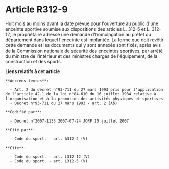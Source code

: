# Article R312-9

Huit mois au moins avant la date prévue pour l'ouverture au public d'une enceinte sportive soumise aux dispositions des
articles L. 312-5 et L. 312-12, le propriétaire adresse une demande d'homologation au préfet du département dans lequel
l'enceinte est implantée. La forme que doit revêtir cette demande et les documents qui y sont annexés sont fixés, après avis
de la Commission nationale de sécurité des enceintes sportives, par arrêté du ministre de l'intérieur et des ministres
chargés de l'équipement, de la construction et des sports.

**Liens relatifs à cet article**

	**Anciens textes**:

	  - Art. 2 du décret n°93-711 du 27 mars 1993 pris pour l'application de l'article 42-1 de la loi n°84-610 du 16 juillet 1984 relative à l'organisation et à la promotion des activités physiques et sportives
	  - Décret n°93-711 du 27 mars 1993 - art. 2 (Ab)

	**Codifié par**:

	  - Décret n°2007-1133 2007-07-24 JORF 25 juillet 2007

	**Cité par**:

	  - Code du sport. - art. A312-2 (V)

	**Cite**:

	  - Code du sport. - art. L312-12 (V)
	  - Code du sport. - art. L312-5 (V)
